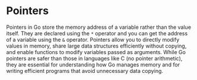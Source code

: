 # Pointers

Pointers in Go store the memory address of a variable rather than the value itself. They are declared using the `*` operator and you can get the address of a variable using the `&` operator. Pointers allow you to directly modify values in memory, share large data structures efficiently without copying, and enable functions to modify variables passed as arguments. While Go pointers are safer than those in languages like C (no pointer arithmetic), they are essential for understanding how Go manages memory and for writing efficient programs that avoid unnecessary data copying.